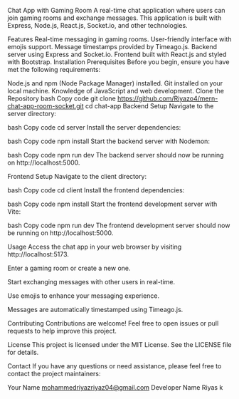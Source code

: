 Chat App with Gaming Room
A real-time chat application where users can join gaming rooms and exchange messages. This application is built with Express, Node.js, React.js, Socket.io, and other technologies.

Features
Real-time messaging in gaming rooms.
User-friendly interface with emojis support.
Message timestamps provided by Timeago.js.
Backend server using Express and Socket.io.
Frontend built with React.js and styled with Bootstrap.
Installation
Prerequisites
Before you begin, ensure you have met the following requirements:

Node.js and npm (Node Package Manager) installed.
Git installed on your local machine.
Knowledge of JavaScript and web development.
Clone the Repository
bash
Copy code
git clone https://github.com/Riyazo4/mern-chat-app-room-socket.git
cd chat-app
Backend Setup
Navigate to the server directory:

bash
Copy code
cd server
Install the server dependencies:

bash
Copy code
npm install
Start the backend server with Nodemon:

bash
Copy code
npm run dev
The backend server should now be running on http://localhost:5000.

Frontend Setup
Navigate to the client directory:

bash
Copy code
cd client
Install the frontend dependencies:

bash
Copy code
npm install
Start the frontend development server with Vite:

bash
Copy code
npm run dev
The frontend development server should now be running on http://localhost:5000.

Usage
Access the chat app in your web browser by visiting http://localhost:5173.

Enter a gaming room or create a new one.

Start exchanging messages with other users in real-time.

Use emojis to enhance your messaging experience.

Messages are automatically timestamped using Timeago.js.

Contributing
Contributions are welcome! Feel free to open issues or pull requests to help improve this project.

License
This project is licensed under the MIT License. See the LICENSE file for details.

Contact
If you have any questions or need assistance, please feel free to contact the project maintainers:

Your Name mohammedriyazriyaz04@gmail.com
Developer Name Riyas k